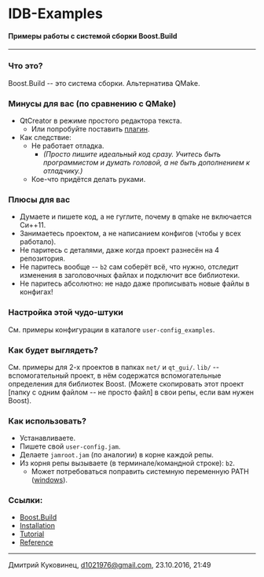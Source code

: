 # IDB-Examples
#### Примеры работы с системой сборки Boost.Build
---

### Что это?
Boost.Build -- это система сборки. Альтернатива QMake.


### Минусы для вас (по сравнению с QMake)
- QtCreator в режиме простого редактора текста.
	+ Или попробуйте поставить [плагин](https://github.com/mloskot/qt-creator-plugin-boostbuild).
- Как следствие:
	+ Не работает отладка.
		* *(Просто пишите идеальный код сразу. Учитесь быть программистом и думать головой, а не быть дополнением к отладчику.)*
	+ Кое-что придётся делать руками.


### Плюсы для вас
- Думаете и пишете код, а не гуглите, почему в qmake не включается Си++11.
- Занимаетесь проектом, а не написанием конфигов (чтобы у всех работало).
- Не паритесь с деталями, даже когда проект разнесён на 4 репозитория.
- Не паритесь вообще -- `b2` сам соберёт всё, что нужно, отследит изменения в заголовочных файлах и подключит все библиотеки.
- Не паритесь абсолютно: не надо даже прописывать новые файлы в конфигах!


### Настройка этой чудо-штуки
См. примеры конфигурации в каталоге `user-config_examples`.


### Как будет выглядеть?
См. примеры для 2-х проектов в папках `net/` и `qt_gui/`. `lib/` -- вспомогательный проект, в нём содержатся вспомогательные определения для библиотек Boost. (Можете скопировать этот проект [папку с одним файлом -- не просто файл] в свои репы, если вам нужен Boost).


### Как использовать?
- Устанавливаете.
- Пишете свой `user-config.jam`.
- Делаете `jamroot.jam` (по аналогии) в корне каждой репы.
- Из корня репы вызываете (в терминале/командной строке): `b2`.
	+ Может потребоваться поправить системную переменную PATH ([windows](https://www.java.com/ru/download/help/path.xml)).


### Ссылки:
- [Boost.Build](http://www.boost.org/build/)
- [Installation](http://www.boost.org/build/doc/html/bbv2/installation.html)
- [Tutorial](http://www.boost.org/build/tutorial.html)
- [Reference](http://www.boost.org/build/doc/html/index.html)

---
Дмитрий Куковинец, <d1021976@gmail.com>, 23.10.2016, 21:49
